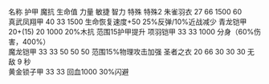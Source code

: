 

名称	    护甲	魔抗	生命值	力量	敏捷	智力	特殊	特殊2
朱雀羽衣	27	66	1500			60		
真武凤翔甲	40	33	1500				生命恢复速度+50	25%反弹/10%近战减少
青龙铠甲	20+(15)	20	1000				20%木抗	范围15护甲提升
项羽铠甲	33	33	1000				分身（60%伤害，400%）	
魔龙铠甲	33	33		50	50	50	范围15%物理攻击加强	
圣者之衣	20	66		30	30	30	无敌 9 秒	
黄金锁子甲	33	33					回血1000	30%闪避
